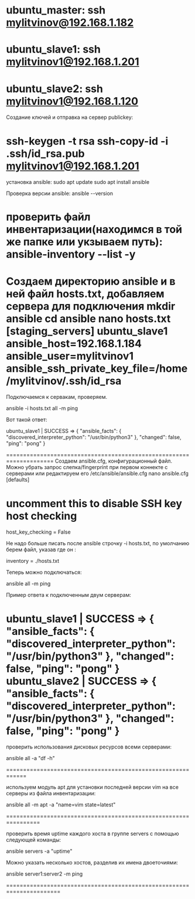 ubuntu_master:
ssh mylitvinov@192.168.1.182
===========================================
ubuntu_slave1:
ssh mylitvinov1@192.168.1.201
============================================

ubuntu_slave2:
ssh mylitvinov1@192.168.1.120
============================================
Создание ключей и отправка на сервер publickey:

ssh-keygen -t rsa
ssh-copy-id -i .ssh/id_rsa.pub mylitvinov1@192.168.1.201
===============================================
установка ansible:
sudo apt update
sudo apt install ansible

Проверка версии ansible:
ansible --version

проверить файл инвентаризации(находимся в той же папке или укзываем путь):
ansible-inventory --list -y
===============================================
Создаем директорию ansible и в ней файл hosts.txt, добавляем сервера для подключения
mkdir ansible
cd ansible
nano hosts.txt
[staging_servers]
ubuntu_slave1 ansible_host=192.168.1.184 ansible_user=mylitvinov1 ansible_ssh_private_key_file=/home/mylitvinov/.ssh/id_rsa
=====================================================

Подключаемся к сервакам, проверяем. 

ansible -i hosts.txt all -m ping

Вот такой ответ:

ubuntu_slave1 | SUCCESS => {
    "ansible_facts": {
        "discovered_interpreter_python": "/usr/bin/python3"
    },
    "changed": false,
    "ping": "pong"
}

====================================================================
Создаем ansible.cfg, конфигурационный файл. Можно убрать запрос слепка/fingerprint при первом коннекте с серверами
или редактируем его /etc/ansible/ansible.cfg
nano ansible.cfg
[defaults]
# uncomment this to disable SSH key host checking
host_key_checking = False

Не надо больше писать после ansible  строчку -i hosts.txt, по умолчанию берем файл, указав где он :

inventory      = ./hosts.txt

Теперь можно подключаться:

ansible all -m ping

Пример ответа к подключенным двум серверам:

ubuntu_slave1 | SUCCESS => {
    "ansible_facts": {
        "discovered_interpreter_python": "/usr/bin/python3"
    },
    "changed": false,
    "ping": "pong"
}
ubuntu_slave2 | SUCCESS => {
    "ansible_facts": {
        "discovered_interpreter_python": "/usr/bin/python3"
    },
    "changed": false,
    "ping": "pong"
}
=========================================================

проверить использования дисковых ресурсов всеми серверами:

ansible all -a "df -h" 

============================================================

используем модуль apt для установки последней версии vim на все серверы из файла инвентаризации:

ansible all -m apt -a "name=vim state=latest"

================================================================

проверить время uptime каждого хоста в группе servers с помощью следующей команды:

ansible servers -a "uptime"

Можно указать несколько хостов, разделив их имена двоеточиями:

ansible server1:server2 -m ping 

======================================================================